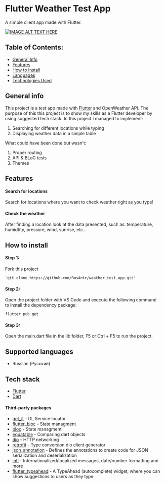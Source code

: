 # Flutter Weather Test App

A simple client app made with Flutter.

[![IMAGE ALT TEXT HERE](https://img.youtube.com/vi/jvtN6OrxMPQ/0.jpg)](https://www.youtube.com/watch?v=jvtN6OrxMPQ)

## Table of Contents:
* [General Info](#general-info)
* [Features](#features)
* [How to install](#how-to-install)
* [Languages](#languages)
* [Technologies Used](#technologies-used)

## General info
This project is a test app made with [Flutter](https://flutter.dev) and OpenWeather API.
The purpose of this this project is to show my skills as a Flutter developer by using suggested tech stack.
In this project I managed to implement:
1. Searching for different locations while typing
2. Displaying weather data in a simple table

What could have been done but wasn't:
1. Proper routing
2. API & BLoC tests
3. Themes

## Features
#### Search for locations
Search for locations where you want to check weather right as you type!
#### Check the weather
After finding a location look at the data presented, such as: temperature, humidtity, pressure, wind, sunrise, etc...

## How to install
#### Step 1:

Fork this project

```
'git clone https://github.com/RusAntr/weather_test_app.git'
```
#### Step 2:

Open the project folder with VS Code and execute the following command to install the dependency package:
```
flutter pub get
```
#### Step 3:

Open the main.dart file in the lib folder, F5 or Ctrl + F5 to run the project.
## Supported languages
* Russian (Русский)

## Tech stack
* [Flutter](https://flutter.dev)
* [Dart](https://dart.dev)

#### Third-party packages
* [get_it](https://pub.dev/packages/get_it) - DI, Service locator
* [flutter_bloc](https://pub.dev/packages/flutter_bloc) - State managment
* [bloc](https://pub.dev/packages/bloc) - State managment
* [equatable](https://pub.dev/packages/equatable) - Comparing dart objects
* [dio](https://pub.dev/packages/dio) - HTTP networking
* [retrofit](https://pub.dev/packages/retrofit) - Type conversion dio client generator
* [json_annotation](https://pub.dev/packages/json_annotation) - Defines the annotations to create code for JSON serialization and deserialization
* [intl](https://pub.dev/packages/intl) - Internationalized/localized messages, date/number formatting and more
* [flutter_typeahead](https://pub.dev/packages/flutter_typeahead) - A TypeAhead (autocomplete) widget, where you can show suggestions to users as they type
